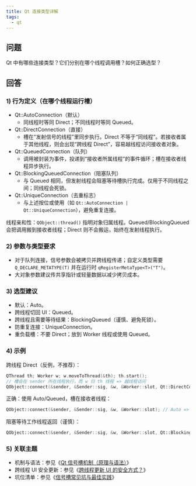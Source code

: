 ```yaml
---
title: Qt 连接类型详解
tags:
  - qt
---
```


## 问题

Qt 中有哪些连接类型？它们分别在哪个线程调用槽？如何正确选型？

## 回答

### 1) 行为定义（在哪个线程运行槽）

- Qt::AutoConnection（默认）
  - 同线程时等同 Direct；不同线程时等同 Queued。
- Qt::DirectConnection（直接）
  - 槽在“发射信号的线程”里同步执行。Direct 不等于“同线程”。若接收者属于其他线程，则会出现“跨线程 Direct”，容易越线程访问接收者对象。
- Qt::QueuedConnection（队列）
  - 调用被封装为事件，投递到“接收者所属线程”的事件循环；槽在接收者线程异步执行。
- Qt::BlockingQueuedConnection（阻塞队列）
  - 与 Queued 相同，但发射线程会阻塞等待槽执行完成。仅用于不同线程之间；同线程会死锁。
- Qt::UniqueConnection（去重标志）
  - 与上述按位或使用（如 `Qt::AutoConnection | Qt::UniqueConnection`），避免重复连接。

线程亲和性：`QObject::thread()` 指明对象归属线程。Queued/BlockingQueued 会把调用搬到接收者线程；Direct 则不会搬运，始终在发射线程执行。

### 2) 参数与类型要求

- 对于队列连接，信号参数会被拷贝并跨线程传递；自定义类型需要 `Q_DECLARE_METATYPE(T)` 并在运行时 `qRegisterMetaType<T>("T")`。
- 大对象参数建议传共享指针或轻量数据以减少拷贝成本。

### 3) 选型建议

- 默认：Auto。
- 跨线程切回 UI：Queued。
- 跨线程且需要等待结果：BlockingQueued（谨慎、避免死锁）。
- 防重复连接：UniqueConnection。
- 重负载槽：不要 Direct；放到 Worker 线程或使用 Queued。

### 4) 示例

跨线程 Direct（反例，不推荐）：

```cpp
QThread th; Worker w; w.moveToThread(&th); th.start();
// 槽会在 sender 所在线程执行，而 w 归 th 线程 => 越线程访问
QObject::connect(&sender, &Sender::sig, &w, &Worker::slot, Qt::DirectConnection);
```

正确：使用 Auto/Queued，槽在接收者线程：

```cpp
QObject::connect(&sender, &Sender::sig, &w, &Worker::slot); // Auto => Queued
```

阻塞等待工作线程返回（谨慎）：

```cpp
QObject::connect(&sender, &Sender::sig, &w, &Worker::slot, Qt::BlockingQueuedConnection);
```

### 5) 关联主题

- 机制与语法：参见《[Qt 信号槽机制（原理与语法）](signals_and_slots.md)》
- 跨线程 UI 安全更新：参见《[跨线程更新 UI 的安全方式？](cross_thread_ui_update.md)》
- 坑位清单：参见《[信号槽常见坑与最佳实践](pitfalls_best_practices.md)》
